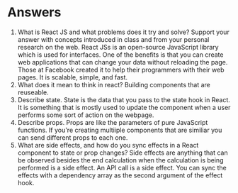 # Answers

1. What is React JS and what problems does it try and solve? Support your answer with concepts introduced in class and from your personal research on the web.
   React JSs is an open-source JavaScript library which is used for interfaces. One of the benefits is that you can create web applications that can change your data without reloading the page. Those at Facebook created it to help their programmers with their web pages. It is scalable, simple, and fast.
1. What does it mean to think in react?
   Building components that are reuseable.
1. Describe state.
   State is the data that you pass to the state hook in React. It is something that is mostly used to update the component when a user performs some sort of action on the webpage.
1. Describe props.
   Props are like the parameters of pure JavaScript functions. If you're creating multiiple components that are similiar you can send different props to each one.
1. What are side effects, and how do you sync effects in a React component to state or prop changes?
   Side effects are anything that can be observed besides the end calculation when the calculation is being performed is a side effect. An API call is a side effect. You can sync the effects with a dependency array as the second argument of the effect hook.
